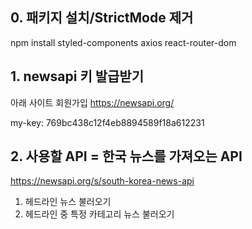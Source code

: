 ## 0. 패키지 설치/StrictMode 제거
npm install styled-components axios react-router-dom

## 1. newsapi 키 발급받기
아래 사이트 회원가입
https://newsapi.org/

my-key: 769bc438c12f4eb8894589f18a612231

## 2. 사용할 API = 한국 뉴스를 가져오는 API
https://newsapi.org/s/south-korea-news-api
1) 헤드라인 뉴스 불러오기
2) 헤드라인 중 특정 카테고리 뉴스 불러오기
